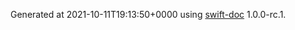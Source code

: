 Generated at 2021-10-11T19:13:50+0000 using [swift-doc](https://github.com/SwiftDocOrg/swift-doc) 1.0.0-rc.1.
